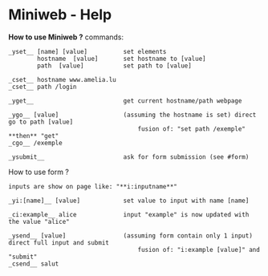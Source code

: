 # Miniweb - Help

**How to use Miniweb ?** commands: 

    _yset__ [name] [value]          set elements
            hostname  [value]       set hostname to [value]
            path  [value]           set path to [value]

    _cset__ hostname www.amelia.lu
    _cset__ path /login

    _yget__                         get current hostname/path webpage

    _ygo__ [value]                  (assuming the hostname is set) direct go to path [value]
                                        fusion of: "set path /exemple" **then** "get"
    _cgo__ /exemple    

    _ysubmit__                      ask for form submission (see #form)

How to use form ? 

    inputs are show on page like: "**i:inputname**"

    _yi:[name]__ [value]            set value to input with name [name]

    _ci:example__ alice             input "example" is now updated with the value "alice"

    _ysend__ [value]                (assuming form contain only 1 input) direct full input and submit
                                        fusion of: "i:example [value]" and "submit"
    _csend__ salut
